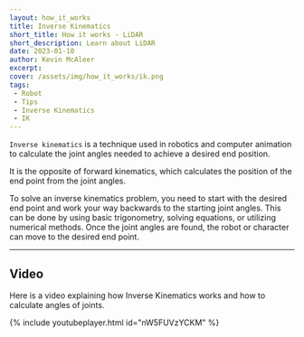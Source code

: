 ```yaml
---
layout: how_it_works
title: Inverse Kinematics
short_title: How it works - LiDAR
short_description: Learn about LiDAR
date: 2023-01-10
author: Kevin McAleer
excerpt:
cover: /assets/img/how_it_works/ik.png
tags:
 - Robot
 - Tips
 - Inverse Kinematics
 - IK
---
```


`Inverse kinematics` is a technique used in robotics and computer animation to calculate the joint angles needed to achieve a desired end position. 

It is the opposite of forward kinematics, which calculates the position of the end point from the joint angles. 

To solve an inverse kinematics problem, you need to start with the desired end point and work your way backwards to the starting joint angles. This can be done by using basic trigonometry, solving equations, or utilizing numerical methods. Once the joint angles are found, the robot or character can move to the desired end point.

---

## Video

Here is a video explaining how Inverse Kinematics works and how to calculate angles of joints.

{% include youtubeplayer.html id="nW5FUVzYCKM" %}
